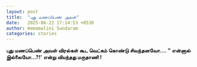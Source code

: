 ```yaml
---
layout: post
title:  "புது மணப்பெண் அவள்"
date:   2025-06-22 17:14:53 +0530
author: Hemamalini Sundaram
categories: stories
---
```


**புது மணப்பெண் அவள் விரல்கள் கூட வெட்கம் கொண்டு சிவந்தனவோ‌.‌‌\... \" என்னால்
இல்லையோ\...?!\' என்று வியந்தது மருதாணி !**
